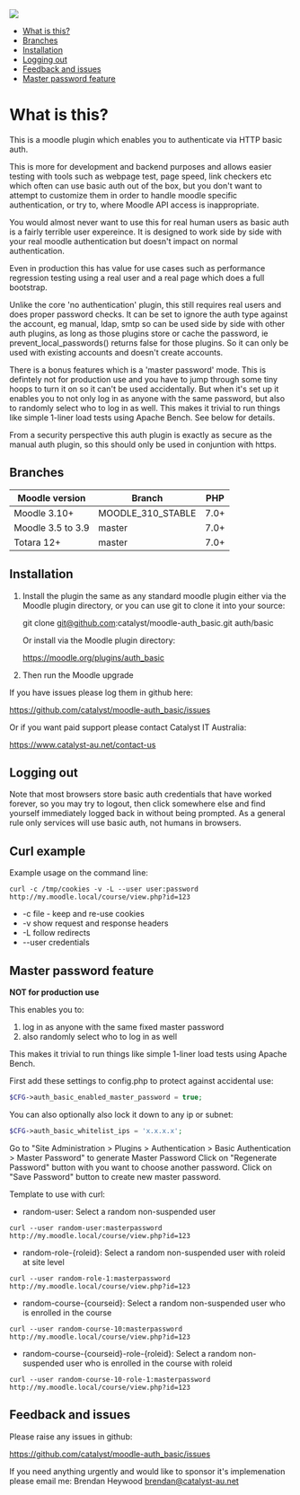 <a href="https://travis-ci.org/catalyst/moodle-auth_basic">
<img src="https://travis-ci.org/catalyst/moodle-auth_basic.svg?branch=master">
</a>

* [What is this?](#what-is-this)
* [Branches](#branches)
* [Installation](#installation)
* [Logging out](#logging-out)
* [Feedback and issues](#feedback-and-issues)
* [Master password feature](#master-password-feature)

What is this?
========================

This is a moodle plugin which enables you to authenticate via HTTP basic auth.

This is more for development and backend purposes and allows easier testing with tools such as webpage test, page speed, link checkers etc which often can use basic auth out of the box, but you don't want to attempt to customize them in order to handle moodle specific authentication, or try to, where Moodle API access is inappropriate.

You would almost never want to use this for real human users as basic auth is a fairly terrible user expereince. It is designed to work side by side with your real moodle authentication but doesn't impact on normal authentication.

Even in production this has value for use cases such as performance regression testing using a real user and a real page which does a full bootstrap.

Unlike the core 'no authentication' plugin, this still requires real users and does proper password checks. It can be set to ignore the auth type against the account, eg manual, ldap, smtp so can be used side by side with other auth plugins, as long as those plugins store or cache the password, ie prevent_local_passwords() returns false for those plugins. So it can only be used with existing accounts and doesn't create accounts.

There is a bonus features which is a 'master password' mode. This is defintely not for production use and you have to jump through some tiny hoops to turn it on so it can't be used accidentally. But when it's set up it enables you to not only log in as anyone with the same password, but also to randomly select who to log in as well. This makes it trivial to run things like simple 1-liner load tests using Apache Bench. See below for details.


From a security perspective this auth plugin is exactly as secure as the manual auth plugin, so this should only be used in conjuntion with https.

Branches
--------

| Moodle version    | Branch             | PHP  |
| ----------------- | -------------------| ---- |
| Moodle 3.10+      | MOODLE_310_STABLE  | 7.0+ |
| Moodle 3.5 to 3.9 | master             | 7.0+ |
| Totara 12+        | master             | 7.0+ |


Installation
------------

1. Install the plugin the same as any standard moodle plugin either via the
Moodle plugin directory, or you can use git to clone it into your source:

     git clone git@github.com:catalyst/moodle-auth_basic.git auth/basic

    Or install via the Moodle plugin directory:
    
     https://moodle.org/plugins/auth_basic

2. Then run the Moodle upgrade

If you have issues please log them in github here:

https://github.com/catalyst/moodle-auth_basic/issues

Or if you want paid support please contact Catalyst IT Australia:

https://www.catalyst-au.net/contact-us


Logging out
-----------

Note that most browsers store basic auth credentials that have worked forever, so you may try to logout, then click somewhere else and find yourself immediately logged back in without being prompted. As a general rule only services will use basic auth, not humans in browsers.

Curl example
------------

Example usage on the command line:

```curl -c /tmp/cookies -v -L --user user:password http://my.moodle.local/course/view.php?id=123```

 * -c file - keep and re-use cookies
 * -v show request and response headers
 * -L follow redirects
 * --user credentials
 
 
 Master password feature
 ------------
 
**NOT for production use**

This enables you to:

1) log in as anyone with the same fixed master password
2) also randomly select who to log in as well

This makes it trivial to run things like simple 1-liner load tests using Apache Bench.
 
First add these settings to config.php to protect against accidental use:

```php
$CFG->auth_basic_enabled_master_password = true;
```

You can also optionally also lock it down to any ip or subnet:

```php
$CFG->auth_basic_whitelist_ips = 'x.x.x.x';
```

Go to "Site Administration > Plugins > Authentication > Basic Authentication > Master Password" to generate Master Password
Click on "Regenerate Password" button with you want to choose another password.
Click on "Save Password" button to create new master password.

Template to use with curl:

* random-user: Select a random non-suspended user

```curl --user random-user:masterpassword http://my.moodle.local/course/view.php?id=123```

* random-role-{roleid}: Select a random non-suspended user with roleid at site level

```curl --user random-role-1:masterpassword http://my.moodle.local/course/view.php?id=123```

* random-course-{courseid}: Select a random non-suspended user who is enrolled in the course

```curl --user random-course-10:masterpassword http://my.moodle.local/course/view.php?id=123```

* random-course-{courseid}-role-{roleid}: Select a random non-suspended user who is enrolled in the course with roleid
 
```curl --user random-course-10-role-1:masterpassword http://my.moodle.local/course/view.php?id=123```


Feedback and issues
-------------------

Please raise any issues in github:

https://github.com/catalyst/moodle-auth_basic/issues

If you need anything urgently and would like to sponsor it's implemenation please email me: Brendan Heywood brendan@catalyst-au.net
